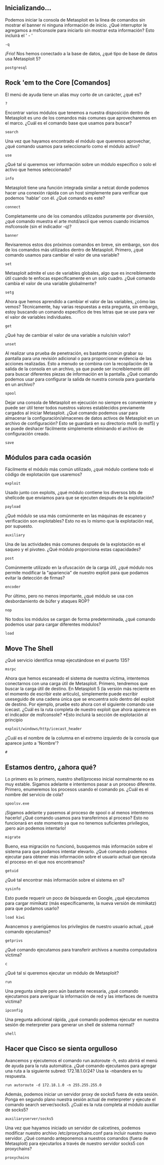 ## Inicializando...

Podemos iniciar la consola de Metasploit en la línea de comandos sin mostrar el banner ni ninguna información de inicio.
¿Qué interruptor le agregamos a msfconsole para iniciarlo sin mostrar esta información? Esto incluirá el ' - '

    -q

¡Frio! Nos hemos conectado a la base de datos, ¿qué tipo de base de datos usa Metasploit 5? 

    postgresql

## Rock 'em to the Core [Comandos]

El menú de ayuda tiene un alias muy corto de un carácter, ¿qué es?
 
    ?

Encontrar varios módulos que tenemos a nuestra disposición dentro de Metasploit es uno de los comandos más comunes que aprovecharemos en el marco. ¿Cuál es el comando base que usamos para buscar?
 
    search

Una vez que hayamos encontrado el módulo que queremos aprovechar, ¿qué comando usamos para seleccionarlo como el módulo activo?
 
    use

¿Qué tal si queremos ver información sobre un módulo específico o solo el activo que hemos seleccionado?
 
    info

Metasploit tiene una función integrada similar a netcat donde podemos hacer una conexión rápida con un host simplemente para verificar que podemos 'hablar' con él. ¿Qué comando es este?
 
    connect

Completamente uno de los comandos utilizados puramente por diversión, ¿qué comando muestra el arte motd/ascii que vemos cuando iniciamos msfconsole (sin el indicador -q)?
 
    banner

Revisaremos estos dos próximos comandos en breve, sin embargo, son dos de los comandos más utilizados dentro de Metasploit. Primero, ¿qué comando usamos para cambiar el valor de una variable?
 
    set

Metasploit admite el uso de variables globales, algo que es increíblemente útil cuando te enfocas específicamente en un 
 solo cuadro. ¿Qué comando cambia el valor de una variable globalmente? 
 
    setg

Ahora que hemos aprendido a cambiar el valor de las variables, ¿cómo las vemos? Técnicamente, hay varias respuestas a 
 esta pregunta, sin embargo, estoy buscando un comando específico de tres letras que se use para ver el valor de 
 variables individuales.
 
    get

¿Qué hay de cambiar el valor de una variable a nulo/sin valor?
 
    unset

Al realizar una prueba de penetración, es bastante común grabar su pantalla para una revisión adicional o para 
 proporcionar evidencia de las acciones realizadas. Esto a menudo se combina con la recopilación de la salida de la 
 consola en un archivo, ya que puede ser increíblemente útil para buscar diferentes piezas de información en la 
 pantalla. ¿Qué comando podemos usar para configurar la salida de nuestra consola para guardarla en un archivo?
 
    spool

Dejar una consola de Metasploit en ejecución no siempre es conveniente y puede ser útil tener todos nuestros valores 
 establecidos previamente cargados al iniciar Metasploit. ¿Qué comando podemos usar para almacenar la 
 configuración/almacenes de datos activos de Metasploit en un archivo de configuración? Esto se guardará en su 
 directorio msf4 (o msf5) y se puede deshacer fácilmente simplemente eliminando el archivo de configuración creado.
 
    save

## Módulos para cada ocasión
 
Fácilmente el módulo más común utilizado, ¿qué módulo contiene todo el código de explotación que usaremos?
 
    exploit

Usado junto con exploits, ¿qué módulo contiene los diversos bits de shellcode que enviamos para que se ejecuten después de la explotación?
 
    payload

¿Qué módulo se usa más comúnmente en las máquinas de escaneo y verificación son explotables? Esto no es lo mismo que la explotación real, por supuesto.
 
    auxiliary

Una de las actividades más comunes después de la explotación es el saqueo y el pivoteo. ¿Qué módulo proporciona estas capacidades?
 
    post

Comúnmente utilizado en la ofuscación de la carga útil, ¿qué módulo nos permite modificar la "apariencia" de nuestro exploit para que podamos evitar la detección de firmas?
 
    encoder

Por último, pero no menos importante, ¿qué módulo se usa con desbordamiento de búfer y ataques ROP?
 
    nop

No todos los módulos se cargan de forma predeterminada, ¿qué comando podemos usar para cargar diferentes módulos? 
 
    load

## Move The Shell

¿Qué servicio identifica nmap ejecutándose en el puerto 135?

    msrpc

Ahora que hemos escaneado el sistema de nuestra víctima, intentemos conectarnos con una carga útil de Metasploit. 
Primero, tendremos que buscar la carga útil de destino. En Metasploit 5 (la versión más reciente en el momento de 
escribir este artículo), simplemente puede escribir useseguido de una cadena única que se encuentra solo dentro del 
exploit de destino. Por ejemplo, pruebe esto ahora con el siguiente comando use icecast. ¿Cuál es la ruta completa de
nuestro exploit que ahora aparece en el indicador de msfconsole? *Esto incluirá la sección de explotación al principio

    exploit/windows/http/icecast_header

¿Cuál es el nombre de la columna en el extremo izquierdo de la consola que aparece junto a 'Nombre'?

    #

## Estamos dentro, ¿ahora qué?

Lo primero es lo primero, nuestro shell/proceso inicial normalmente no es muy estable. Sigamos adelante e intentemos pasar a un proceso diferente. Primero, enumeremos los procesos usando el comando ps. ¿Cuál es el nombre del servicio de cola?
 
    spoolsv.exe

¡Sigamos adelante y pasemos al proceso de spool o al menos intentemos hacerlo! ¿Qué comando usamos para transferirnos al proceso? Esto no funcionará en este momento ya que no tenemos suficientes privilegios, ¡pero aún podemos intentarlo!
 
    migrate

Bueno, esa migración no funcionó, busquemos más información sobre el sistema para que podamos intentar elevarlo. ¿Qué comando podemos ejecutar para obtener más información sobre el usuario actual que ejecuta el proceso en el que nos encontramos?
 
    getuid

¿Qué tal encontrar más información sobre el sistema en sí?
 
    sysinfo

Esto puede requerir un poco de búsqueda en Google, ¿qué ejecutamos para cargar mimikatz (más específicamente, la nueva versión de mimikatz) para que podamos usarlo? 
 
    load kiwi

Avancemos y averigüemos los privilegios de nuestro usuario actual, ¿qué comando ejecutamos?
 
    getprivs

¿Qué comando ejecutamos para transferir archivos a nuestra computadora víctima?
 
    c

¿Qué tal si queremos ejecutar un módulo de Metasploit?
 
    run

Una pregunta simple pero aún bastante necesaria, ¿qué comando ejecutamos para averiguar la información de red y las interfaces de nuestra víctima?

    ipconfig

Una pregunta adicional rápida, ¿qué comando podemos ejecutar en nuestra sesión de meterpreter para generar un shell de 
sistema normal? 

    shell

## Hacer que Cisco se sienta orgulloso

Avancemos y ejecutemos el comando run autoroute -h, esto abrirá el menú de ayuda para la ruta automática. ¿Qué comando 
ejecutamos para agregar una ruta a la siguiente subred: 172.18.1.0/24? Usa la -nbandera en tu respuesta.
 
    run autoroute -d 172.18.1.0 -n 255.255.255.0

Además, podemos iniciar un servidor proxy de socks5 fuera de esta sesión. Ponga en segundo plano nuestra sesión actual 
de meterpreter y ejecute el comando search server/socks5. ¿Cuál es la ruta completa al módulo auxiliar de socks5?
 
    auxiliaryserver/socks5

Una vez que hayamos iniciado un servidor de calcetines, podemos modificar nuestro archivo /etc/proxychains.conf para 
incluir nuestro nuevo servidor. ¿Qué comando anteponemos a nuestros comandos (fuera de Metasploit) para ejecutarlos a 
través de nuestro servidor socks5 con proxychains?

    proxychains

